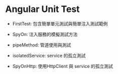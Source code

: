 # Angular Unit Test 

- FirstTest: 包含簡單單元測試與簡單注入測試範例

- SpyOn: 注入服務的模擬測試方法

- pipeMethod: 管道使用與測試

- isolatedService: service 的孤立測試

- SpyOnHttp: 使用HttpClient 與 service 的孤立測試